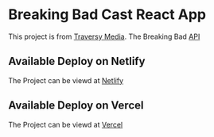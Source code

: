# Breaking Bad Cast React App

This project is from [Traversy Media](https://www.youtube.com/watch?v=YaioUnMw0mo).
The Breaking Bad [API](https://www.breakingbadapi.com/api/)

## Available Deploy on Netlify

The Project can be viewd at [Netlify](https://breaking-bad-react-m.netlify.app/)

## Available Deploy on Vercel

The Project can be viewd at [Vercel](https://breaking-bad-cast-two.vercel.app/)
